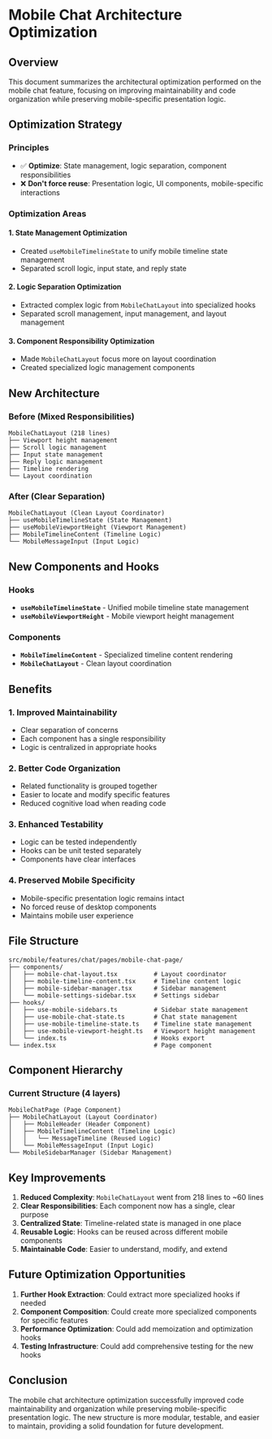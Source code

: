 # Mobile Chat Architecture Optimization

## Overview
This document summarizes the architectural optimization performed on the mobile chat feature, focusing on improving maintainability and code organization while preserving mobile-specific presentation logic.

## Optimization Strategy

### Principles
- ✅ **Optimize**: State management, logic separation, component responsibilities
- ❌ **Don't force reuse**: Presentation logic, UI components, mobile-specific interactions

### Optimization Areas

#### 1. State Management Optimization
- Created `useMobileTimelineState` to unify mobile timeline state management
- Separated scroll logic, input state, and reply state

#### 2. Logic Separation Optimization
- Extracted complex logic from `MobileChatLayout` into specialized hooks
- Separated scroll management, input management, and layout management

#### 3. Component Responsibility Optimization
- Made `MobileChatLayout` focus more on layout coordination
- Created specialized logic management components

## New Architecture

### Before (Mixed Responsibilities)
```
MobileChatLayout (218 lines)
├── Viewport height management
├── Scroll logic management
├── Input state management
├── Reply logic management
├── Timeline rendering
└── Layout coordination
```

### After (Clear Separation)
```
MobileChatLayout (Clean Layout Coordinator)
├── useMobileTimelineState (State Management)
├── useMobileViewportHeight (Viewport Management)
├── MobileTimelineContent (Timeline Logic)
└── MobileMessageInput (Input Logic)
```

## New Components and Hooks

### Hooks
- **`useMobileTimelineState`** - Unified mobile timeline state management
- **`useMobileViewportHeight`** - Mobile viewport height management

### Components
- **`MobileTimelineContent`** - Specialized timeline content rendering
- **`MobileChatLayout`** - Clean layout coordination

## Benefits

### 1. Improved Maintainability
- Clear separation of concerns
- Each component has a single responsibility
- Logic is centralized in appropriate hooks

### 2. Better Code Organization
- Related functionality is grouped together
- Easier to locate and modify specific features
- Reduced cognitive load when reading code

### 3. Enhanced Testability
- Logic can be tested independently
- Hooks can be unit tested separately
- Components have clear interfaces

### 4. Preserved Mobile Specificity
- Mobile-specific presentation logic remains intact
- No forced reuse of desktop components
- Maintains mobile user experience

## File Structure

```
src/mobile/features/chat/pages/mobile-chat-page/
├── components/
│   ├── mobile-chat-layout.tsx          # Layout coordinator
│   ├── mobile-timeline-content.tsx     # Timeline content logic
│   ├── mobile-sidebar-manager.tsx      # Sidebar management
│   └── mobile-settings-sidebar.tsx     # Settings sidebar
├── hooks/
│   ├── use-mobile-sidebars.ts          # Sidebar state management
│   ├── use-mobile-chat-state.ts        # Chat state management
│   ├── use-mobile-timeline-state.ts    # Timeline state management
│   ├── use-mobile-viewport-height.ts   # Viewport height management
│   └── index.ts                        # Hooks export
└── index.tsx                           # Page component
```

## Component Hierarchy

### Current Structure (4 layers)
```
MobileChatPage (Page Component)
├── MobileChatLayout (Layout Coordinator)
│   ├── MobileHeader (Header Component)
│   ├── MobileTimelineContent (Timeline Logic)
│   │   └── MessageTimeline (Reused Logic)
│   └── MobileMessageInput (Input Logic)
└── MobileSidebarManager (Sidebar Management)
```

## Key Improvements

1. **Reduced Complexity**: `MobileChatLayout` went from 218 lines to ~60 lines
2. **Clear Responsibilities**: Each component now has a single, clear purpose
3. **Centralized State**: Timeline-related state is managed in one place
4. **Reusable Logic**: Hooks can be reused across different mobile components
5. **Maintainable Code**: Easier to understand, modify, and extend

## Future Optimization Opportunities

1. **Further Hook Extraction**: Could extract more specialized hooks if needed
2. **Component Composition**: Could create more specialized components for specific features
3. **Performance Optimization**: Could add memoization and optimization hooks
4. **Testing Infrastructure**: Could add comprehensive testing for the new hooks

## Conclusion

The mobile chat architecture optimization successfully improved code maintainability and organization while preserving mobile-specific presentation logic. The new structure is more modular, testable, and easier to maintain, providing a solid foundation for future development.
